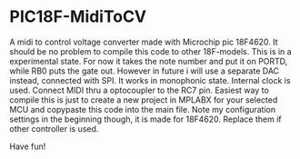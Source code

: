 # PIC18F-MidiToCV

A midi to control voltage converter made with Microchip pic 18F4620.
It should be no problem to compile this code to other 18F-models.
This is in a experimental state. For now it takes the note number and put it on PORTD, while RB0 puts the gate out. However in future i will use a separate DAC instead, connected with SPI.
It works in monophonic state.
Internal clock is used.
Connect MIDI thru a optocoupler to the RC7 pin.
Easiest way to compile this is just to create a new project in MPLABX for your selected MCU and copypaste this code into the main file. Note my configuration settings in the beginning though, it is made for 18F4620. Replace them if other controller is used.

Have fun!
